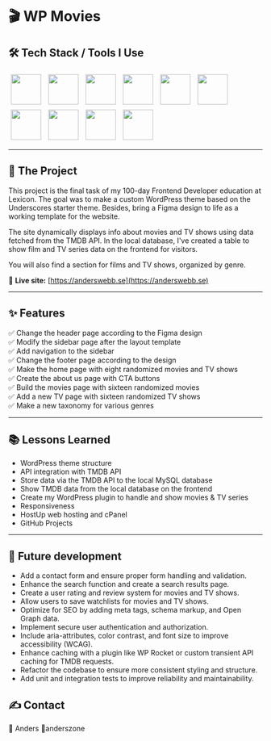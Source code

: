 # 🎬 WP Movies

## 🛠 Tech Stack / Tools I Use
<p>
  <img src="https://skillicons.dev/icons?i=wordpress" width="60" style="margin:5px;" />
  <img src="https://skillicons.dev/icons?i=php" width="60" style="margin:5px;" />
  <img src="https://skillicons.dev/icons?i=mysql" width="60" style="margin:5px;" />
  <img src="https://skillicons.dev/icons?i=html" width="60" style="margin:5px;" />
  <img src="https://skillicons.dev/icons?i=css" width="60" style="margin:5px;" />
  <img src="https://skillicons.dev/icons?i=js" width="60" style="margin:5px;" />
  <img src="https://skillicons.dev/icons?i=git" width="60" style="margin:5px;" />
  <img src="https://skillicons.dev/icons?i=github" width="60" style="margin:5px;" />
  <img src="https://skillicons.dev/icons?i=vscode" width="60" style="margin:5px;" />
  <img src="https://skillicons.dev/icons?i=figma" width="60" style="margin:5px;" />
</p>

---

## 🚀 The Project
This project is the final task of my 100-day Frontend Developer education at Lexicon. The goal was to make a custom WordPress theme based on the Underscores starter theme. Besides, bring a Figma design to life as a working template for the website.  

The site dynamically displays info about movies and TV shows using data fetched from the TMDB API. In the local database, I've created a table to show film and TV series data on the frontend for visitors.

You will also find a section for films and TV shows, organized by genre.

🔗 **Live site:** [https://anderswebb.se](https://anderswebb.se)

---

## ✨ Features
✅ Change the header page according to the Figma design  
✅ Modify the sidebar page after the layout template  
✅ Add navigation to the sidebar  
✅ Change the footer page according to the design  
✅ Make the home page with eight randomized movies and TV shows  
✅ Create the about us page with CTA buttons  
✅ Build the movies page with sixteen randomized movies  
✅ Add a new TV page with sixteen randomized TV shows  
✅ Make a new taxonomy for various genres  

---

## 📚 Lessons Learned
* WordPress theme structure
* API integration with TMDB API
* Store data via the TMDB API to the local MySQL database
* Show TMDB data from the local database on the frontend
* Create my WordPress plugin to handle and show movies & TV series
* Responsiveness
* HostUp web hosting and cPanel
* GitHub Projects

---

## 🧭 Future development
* Add a contact form and ensure proper form handling and validation.
* Enhance the search function and create a search results page.
* Create a user rating and review system for movies and TV shows.
* Allow users to save watchlists for movies and TV shows.
* Optimize for SEO by adding meta tags, schema markup, and Open Graph data.
* Implement secure user authentication and authorization.
* Include aria-attributes, color contrast, and font size to improve accessibility (WCAG).
* Enhance caching with a plugin like WP Rocket or custom transient API caching for TMDB requests.
* Refactor the codebase to ensure more consistent styling and structure.
* Add unit and integration tests to improve reliability and maintainability.

## ✍️ Contact
👤 Anders 🔗anderszone
